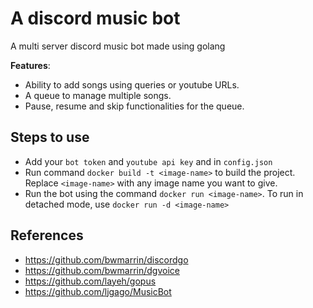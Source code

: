 # A discord music bot

A multi server discord music bot made using golang

**Features**:

- Ability to add songs using queries or youtube URLs.
- A queue to manage multiple songs.
- Pause, resume and skip functionalities for the queue.

## Steps to use

- Add your `bot token` and `youtube api key` and in `config.json`
- Run command `docker build -t <image-name>` to build the project. Replace `<image-name>` with any image name you want to give.
- Run the bot using the command `docker run <image-name>`. To run in detached mode, use `docker run -d <image-name>`

## References

- https://github.com/bwmarrin/discordgo
- https://github.com/bwmarrin/dgvoice
- https://github.com/layeh/gopus
- https://github.com/ljgago/MusicBot
